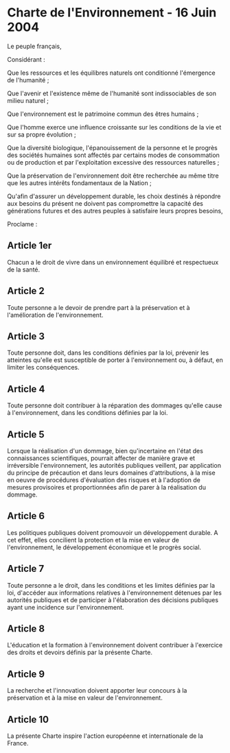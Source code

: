 # Charte de l'Environnement - 16 Juin 2004

Le peuple français,

Considérant :

Que les ressources et les équilibres naturels ont conditionné l'émergence de l'humanité ;

Que l'avenir et l'existence même de l'humanité sont indissociables de son milieu naturel ;

Que l'environnement est le patrimoine commun des êtres humains ;

Que l'homme exerce une influence croissante sur les conditions de la vie et sur sa propre évolution ;

Que la diversité biologique, l'épanouissement de la personne et le progrès des sociétés humaines sont affectés par certains modes de consommation ou de production et par l'exploitation excessive des ressources naturelles ;

Que la préservation de l'environnement doit être recherchée au même titre que les autres intérêts fondamentaux de la Nation ;

Qu'afin d'assurer un développement durable, les choix destinés à répondre aux besoins du présent ne doivent pas compromettre la capacité des générations futures et des autres peuples à satisfaire leurs propres besoins,

Proclame :

## Article 1er

Chacun a le droit de vivre dans un environnement équilibré et respectueux de la santé.

## Article 2

Toute personne a le devoir de prendre part à la préservation et à l'amélioration de l'environnement.

## Article 3

Toute personne doit, dans les conditions définies par la loi, prévenir les atteintes qu'elle est susceptible de porter à l'environnement ou, à défaut, en limiter les conséquences.

## Article 4

Toute personne doit contribuer à la réparation des dommages qu'elle cause à l'environnement, dans les conditions définies par la loi.

## Article 5

Lorsque la réalisation d'un dommage, bien qu'incertaine en l'état des connaissances scientifiques, pourrait affecter de manière grave et irréversible l'environnement, les autorités publiques veillent, par application du principe de précaution et dans leurs domaines d'attributions, à la mise en oeuvre de procédures d'évaluation des risques et à l'adoption de mesures provisoires et proportionnées afin de parer à la réalisation du dommage.

## Article 6

Les politiques publiques doivent promouvoir un développement durable. A cet effet, elles concilient la protection et la mise en valeur de l'environnement, le développement économique et le progrès social.

## Article 7

Toute personne a le droit, dans les conditions et les limites définies par la loi, d'accéder aux informations relatives à l'environnement détenues par les autorités publiques et de participer à l'élaboration des décisions publiques ayant une incidence sur l'environnement.

## Article 8

L'éducation et la formation à l'environnement doivent contribuer à l'exercice des droits et devoirs définis par la présente Charte.

## Article 9

La recherche et l'innovation doivent apporter leur concours à la préservation et à la mise en valeur de l'environnement.

## Article 10

La présente Charte inspire l'action européenne et internationale de la France.